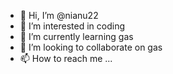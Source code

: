 - 👋 Hi, I’m @nianu22
- 👀 I’m interested in coding
- 🌱 I’m currently learning gas
- 💞️ I’m looking to collaborate on gas
- 📫 How to reach me ...

<!---
nianu22/nianu22 is a ✨ special ✨ repository because its `README.md` (this file) appears on your GitHub profile.
You can click the Preview link to take a look at your changes.
--->
